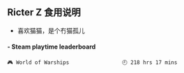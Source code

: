 ## Ricter Z 食用说明
- 喜欢猫猫，是个冇猫孤儿

<!-- steam-box start -->
#### - Steam playtime leaderboard
```text
🎮 World of Warships                 🕘 218 hrs 17 mins
```
<!-- Powered by https://github.com/YouEclipse/steam-box . -->
<!-- steam-box end -->
